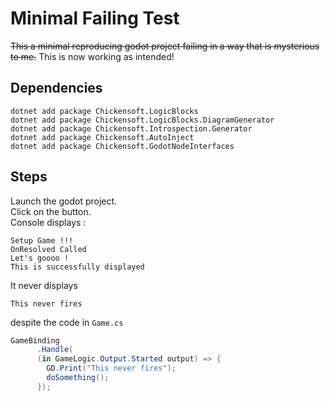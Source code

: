 # Minimal Failing Test

~~This a minimal reproducing godot project failing in a way that is mysterious to me.~~
This is now working as intended!

## Dependencies

```shell
dotnet add package Chickensoft.LogicBlocks
dotnet add package Chickensoft.LogicBlocks.DiagramGenerator
dotnet add package Chickensoft.Introspection.Generator
dotnet add package Chickensoft.AutoInject
dotnet add package Chickensoft.GodotNodeInterfaces
```

## Steps

Launch the godot project.  
Click on the button.  
Console displays :

```text
Setup Game !!!
OnResolved Called
Let's goooo !
This is successfully displayed
```

It never displays

```text
This never fires
```

despite the code in `Game.cs`

```C#
GameBinding
      .Handle(
      (in GameLogic.Output.Started output) => {
        GD.Print("This never fires");
        doSomething();
      });
```
